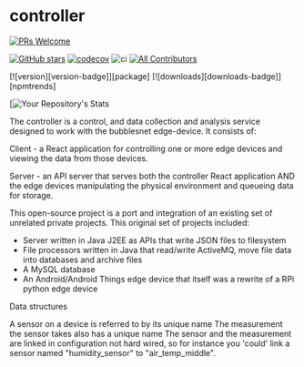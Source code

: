 # controller

[![PRs Welcome](https://img.shields.io/badge/PRs-welcome-brightgreen.svg?style=flat-square)](http://makeapullrequest.com)

[![GitHub stars](https://img.shields.io/github/stars/bubblesnet/controller.svg?style=social&label=Star&maxAge=2592000)](https://GitHub.com/bubblesnet/controller/)
[![codecov](https://codecov.io/gh/bubblesnet/controller/branch/1-feature-firstapis/graph/badge.svg?token=4ETBIJSIKZ)](https://codecov.io/gh/bubblesnet/controller)
![ci](https://github.com/bubblesnet/controller/workflows/BubblesNetCI/badge.svg)
[![All Contributors](https://img.shields.io/badge/all_contributors-1-orange.svg?style=flat-square)](#contributors-)


[![version][version-badge]][package] [![downloads][downloads-badge]][npmtrends]

[![Your Repository's Stats](https://github-readme-stats.vercel.app/api?username=bubblesnet&show_icons=true)

The controller is a control, and data collection and analysis service designed to 
work with the bubblesnet edge-device.  It consists of:

Client - a React application for controlling one or more edge devices
and viewing the data from those devices.

Server - an API server that serves both the controller React application AND 
the edge devices manipulating the physical environment and queueing data for storage.

This open-source project is a port and integration of an existing set of unrelated private projects.  This
original set of projects included:
* Server written in Java J2EE as APIs that write JSON files to filesystem
* File processors written in Java that read/write ActiveMQ, move file data into databases and archive files
* A MySQL database
* An Android/Android Things edge device that itself was a rewrite of a RPi python edge device

Data structures

A sensor on a device is referred to by its unique name
The measurement the sensor takes also has a unique name
The sensor and the measurement are linked in configuration not hard wired, so
for instance you 'could' link a sensor named "humidity_sensor" to "air_temp_middle".
